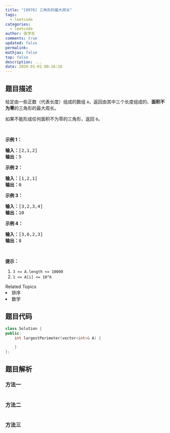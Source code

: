 ```yaml
---
title: "[0976] 三角形的最大周长"
tags:
  - leetcode
categories:
  - leetcode
author: 张学志
comments: true
updated: false
permalink:
mathjax: false
top: false
description: ...
date: 2020-01-01 00:16:16
---
```


## 题目描述

<p>给定由一些正数（代表长度）组成的数组 <code>A</code>，返回由其中三个长度组成的、<strong>面积不为零</strong>的三角形的最大周长。</p>

<p>如果不能形成任何面积不为零的三角形，返回&nbsp;<code>0</code>。</p>

<p>&nbsp;</p>

<ol>
</ol>

<p><strong>示例 1：</strong></p>

<pre><strong>输入：</strong>[2,1,2]
<strong>输出：</strong>5
</pre>

<p><strong>示例 2：</strong></p>

<pre><strong>输入：</strong>[1,2,1]
<strong>输出：</strong>0
</pre>

<p><strong>示例 3：</strong></p>

<pre><strong>输入：</strong>[3,2,3,4]
<strong>输出：</strong>10
</pre>

<p><strong>示例 4：</strong></p>

<pre><strong>输入：</strong>[3,6,2,3]
<strong>输出：</strong>8
</pre>

<p>&nbsp;</p>

<p><strong>提示：</strong></p>

<ol>
	<li><code>3 &lt;= A.length &lt;= 10000</code></li>
	<li><code>1 &lt;= A[i] &lt;= 10^6</code></li>
</ol>
<div><div>Related Topics</div><div><li>排序</li><li>数学</li></div></div>

## 题目代码

```cpp
class Solution {
public:
    int largestPerimeter(vector<int>& A) {

    }
};
```

## 题目解析

### 方法一

```cpp

```

### 方法二

```cpp

```

### 方法三

```cpp

```

